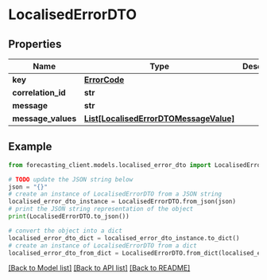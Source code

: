 # LocalisedErrorDTO


## Properties

Name | Type | Description | Notes
------------ | ------------- | ------------- | -------------
**key** | [**ErrorCode**](ErrorCode.md) |  | [optional] 
**correlation_id** | **str** |  | [optional] 
**message** | **str** |  | [optional] 
**message_values** | [**List[LocalisedErrorDTOMessageValue]**](LocalisedErrorDTOMessageValue.md) |  | [optional] 

## Example

```python
from forecasting_client.models.localised_error_dto import LocalisedErrorDTO

# TODO update the JSON string below
json = "{}"
# create an instance of LocalisedErrorDTO from a JSON string
localised_error_dto_instance = LocalisedErrorDTO.from_json(json)
# print the JSON string representation of the object
print(LocalisedErrorDTO.to_json())

# convert the object into a dict
localised_error_dto_dict = localised_error_dto_instance.to_dict()
# create an instance of LocalisedErrorDTO from a dict
localised_error_dto_from_dict = LocalisedErrorDTO.from_dict(localised_error_dto_dict)
```
[[Back to Model list]](../README.md#documentation-for-models) [[Back to API list]](../README.md#documentation-for-api-endpoints) [[Back to README]](../README.md)


